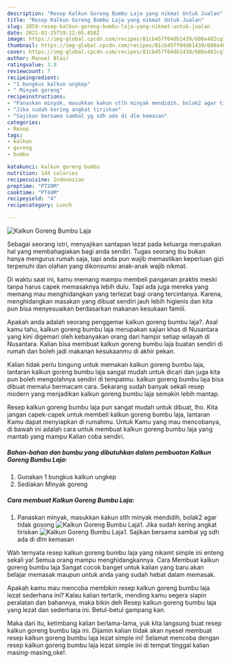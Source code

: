 ```yaml
---
description: "Resep Kalkun Goreng Bumbu Laja yang nikmat Untuk Jualan"
title: "Resep Kalkun Goreng Bumbu Laja yang nikmat Untuk Jualan"
slug: 1059-resep-kalkun-goreng-bumbu-laja-yang-nikmat-untuk-jualan
date: 2021-02-25T19:12:05.858Z
image: https://img-global.cpcdn.com/recipes/81cb457f04db1439/680x482cq70/kalkun-goreng-bumbu-laja-foto-resep-utama.jpg
thumbnail: https://img-global.cpcdn.com/recipes/81cb457f04db1439/680x482cq70/kalkun-goreng-bumbu-laja-foto-resep-utama.jpg
cover: https://img-global.cpcdn.com/recipes/81cb457f04db1439/680x482cq70/kalkun-goreng-bumbu-laja-foto-resep-utama.jpg
author: Manuel Blair
ratingvalue: 3.9
reviewcount: 7
recipeingredient:
- "1 bungkus kalkun ungkep"
- " Minyak goreng"
recipeinstructions:
- "Panaskan minyak, masukkan kakun stlh minyak mendidih, bolak2 agar tidak gosong"
- "Jika sudah kering angkat tiriskan"
- "Sajikan bersama sambal yg sdh ada di dlm kemasan"
categories:
- Resep
tags:
- kalkun
- goreng
- bumbu

katakunci: kalkun goreng bumbu 
nutrition: 144 calories
recipecuisine: Indonesian
preptime: "PT20M"
cooktime: "PT44M"
recipeyield: "4"
recipecategory: Lunch

---
```



![Kalkun Goreng Bumbu Laja](https://img-global.cpcdn.com/recipes/81cb457f04db1439/680x482cq70/kalkun-goreng-bumbu-laja-foto-resep-utama.jpg)

Sebagai seorang istri, menyajikan santapan lezat pada keluarga merupakan hal yang membahagiakan bagi anda sendiri. Tugas seorang ibu bukan hanya mengurus rumah saja, tapi anda pun wajib memastikan keperluan gizi terpenuhi dan olahan yang dikonsumsi anak-anak wajib nikmat.

Di waktu  saat ini, kamu memang mampu membeli panganan praktis meski tanpa harus capek memasaknya lebih dulu. Tapi ada juga mereka yang memang mau menghidangkan yang terlezat bagi orang tercintanya. Karena, menghidangkan masakan yang dibuat sendiri jauh lebih higienis dan kita pun bisa menyesuaikan berdasarkan makanan kesukaan famili. 



Apakah anda adalah seorang penggemar kalkun goreng bumbu laja?. Asal kamu tahu, kalkun goreng bumbu laja merupakan sajian khas di Nusantara yang kini digemari oleh kebanyakan orang dari hampir setiap wilayah di Nusantara. Kalian bisa membuat kalkun goreng bumbu laja buatan sendiri di rumah dan boleh jadi makanan kesukaanmu di akhir pekan.

Kalian tidak perlu bingung untuk memakan kalkun goreng bumbu laja, lantaran kalkun goreng bumbu laja sangat mudah untuk dicari dan juga kita pun boleh mengolahnya sendiri di tempatmu. kalkun goreng bumbu laja bisa dibuat memalui bermacam cara. Sekarang sudah banyak sekali resep modern yang menjadikan kalkun goreng bumbu laja semakin lebih mantap.

Resep kalkun goreng bumbu laja pun sangat mudah untuk dibuat, lho. Kita jangan capek-capek untuk membeli kalkun goreng bumbu laja, lantaran Kamu dapat menyiapkan di rumahmu. Untuk Kamu yang mau mencobanya, di bawah ini adalah cara untuk membuat kalkun goreng bumbu laja yang mantab yang mampu Kalian coba sendiri.

<!--inarticleads1-->

##### Bahan-bahan dan bumbu yang dibutuhkan dalam pembuatan Kalkun Goreng Bumbu Laja:

1. Gunakan 1 bungkus kalkun ungkep
1. Sediakan  Minyak goreng




<!--inarticleads2-->

##### Cara membuat Kalkun Goreng Bumbu Laja:

1. Panaskan minyak, masukkan kakun stlh minyak mendidih, bolak2 agar tidak gosong
<img src="https://img-global.cpcdn.com/steps/a5f989acb8d129d9/160x128cq70/kalkun-goreng-bumbu-laja-langkah-memasak-1-foto.jpg" alt="Kalkun Goreng Bumbu Laja">1. Jika sudah kering angkat tiriskan
<img src="https://img-global.cpcdn.com/steps/a70e3ae0e6eed956/160x128cq70/kalkun-goreng-bumbu-laja-langkah-memasak-2-foto.jpg" alt="Kalkun Goreng Bumbu Laja">1. Sajikan bersama sambal yg sdh ada di dlm kemasan




Wah ternyata resep kalkun goreng bumbu laja yang nikamt simple ini enteng sekali ya! Semua orang mampu menghidangkannya. Cara Membuat kalkun goreng bumbu laja Sangat cocok banget untuk kalian yang baru akan belajar memasak maupun untuk anda yang sudah hebat dalam memasak.

Apakah kamu mau mencoba membikin resep kalkun goreng bumbu laja lezat sederhana ini? Kalau kalian tertarik, mending kamu segera siapin peralatan dan bahannya, maka bikin deh Resep kalkun goreng bumbu laja yang lezat dan sederhana ini. Betul-betul gampang kan. 

Maka dari itu, ketimbang kalian berlama-lama, yuk kita langsung buat resep kalkun goreng bumbu laja ini. Dijamin kalian tiidak akan nyesel membuat resep kalkun goreng bumbu laja lezat simple ini! Selamat mencoba dengan resep kalkun goreng bumbu laja lezat simple ini di tempat tinggal kalian masing-masing,oke!.

